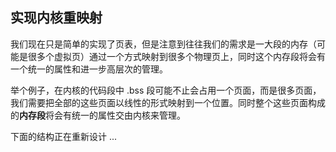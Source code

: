 ## 实现内核重映射

我们现在只是简单的实现了页表，但是注意到往往我们的需求是一大段的内存（可能是很多个虚拟页）通过一个方式映射到很多个物理页上，同时这个内存段将会有一个统一的属性和进一步高层次的管理。

举个例子，在内核的代码段中 .bss 段可能不止会占用一个页面，而是很多页面，我们需要把全部的这些页面以线性的形式映射到一个位置。同时整个这些页面构成的**内存段**将会有统一的属性交由内核来管理。

下面的结构正在重新设计 ...

<!-- TODO 正在设计 -->